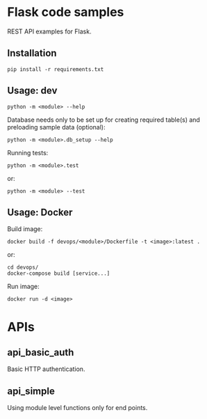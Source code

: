 Flask code samples
=

REST API examples for Flask.


Installation
-

`pip install -r requirements.txt`


Usage: dev
-

`python -m <module> --help`

Database needs only to be set up for creating required table(s) and preloading sample data (optional):

`python -m <module>.db_setup --help`


Running tests:

`python -m <module>.test`

or:

`python -m <module> --test`


Usage: Docker
-

Build image:

`docker build -f devops/<module>/Dockerfile -t <image>:latest .` 

or:

```
cd devops/
docker-compose build [service...]
```


Run image:

`docker run -d <image>`


APIs
=

api_basic_auth
-

Basic HTTP authentication.


api_simple
-

Using module level functions only for end points.
